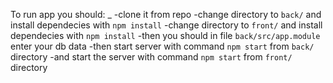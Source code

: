 To run app you should: _
 -clone it from repo
 -change directory to `back/` and install dependecies with `npm install`
 -change directory to `front/` and install dependecies with `npm install`
 -then you should in file `back/src/app.module` enter your db data
 -then start server with command `npm start` from `back/` directory
 -and start the server with command `npm start` from `front/` directory
 
